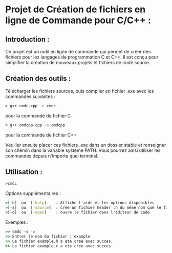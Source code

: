 
# Projet de Création de fichiers en ligne de Commande pour C/C++ :


## Introduction : 

Ce projet est un outil en ligne de commande qui permet de créer des fichiers pour les langages de programmation C et C++. 
Il est conçu pour simplifier la création de nouveaux projets et fichiers de code source.



## Création des outils : 

Télécharger les fichiers sources, puis compiler en fichier .exe avec les commandes suivantes :
```cmd
> g++ cmdc.cpp -o cmdc
```
pour la commande de fichier C     


```cmd
> g++ cmdcpp.cpp -o cmdcpp
```
pour la commande de fichier C++


Veuiller ensuite placer ces fichiers .exe dans un dossier stable et renseigner son chemin dans la variable système PATH.
Vous pourrez ainsi utiliser les commandes depuis n'importe quel terminal.



## Utilisation :
```cmd
>cmdc
```

Options supplémentaires :

```cmd
>[-h]  ou  [-help]    : Affiche l'aide et les options disponibles
>[-s]  ou  [-source]  : crée un fichier header .h du même nom que le fichier de code
>[-o]  ou  [-open]    : ouvre le fichier dans l'éditeur de code 
```


Exemples : 
```cmd
>> cmdc -s -o
>> Entrer le nom du fichier : example
>> Le fichier example.h a ete cree avec succes.
>> Le fichier example.c a ete cree avec succes.
```




